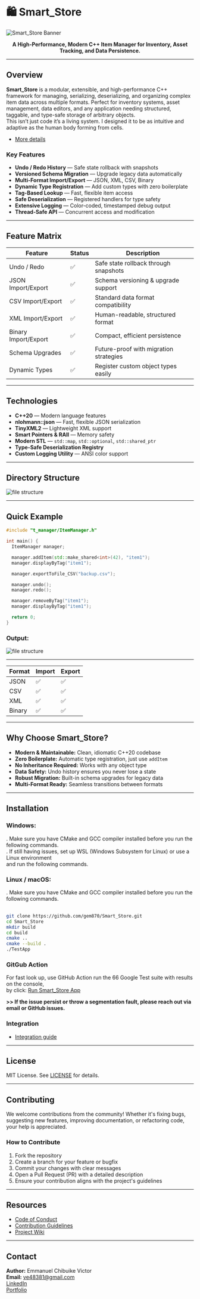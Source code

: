 
# 🛍️ Smart_Store

![Smart_Store Banner](assets/smartImage.png)

<p align="center">
  <b>A High-Performance, Modern C++ Item Manager for Inventory, Asset Tracking, and Data Persistence.</b>
</p>

---

## Overview

<b>Smart_Store</b> is a modular, extensible, and high-performance C++ framework for managing, serializing, deserializing, and organizing complex item data across multiple formats. Perfect for inventory systems, asset management, data editors, and any application needing structured, taggable, and type-safe storage of arbitrary objects.</br>
This isn’t just code it’s a living system. I designed it to be as intuitive and adaptive as the human body forming from cells.

- [More details](https://github.com/gem870/Smart_Store/wiki#project-summary)

### Key Features
- **Undo / Redo History** — Safe state rollback with snapshots
- **Versioned Schema Migration** — Upgrade legacy data automatically
- **Multi-Format Import/Export** — JSON, XML, CSV, Binary
- **Dynamic Type Registration** — Add custom types with zero boilerplate
- **Tag-Based Lookup** — Fast, flexible item access
- **Safe Deserialization** — Registered handlers for type safety
- **Extensive Logging** — Color-coded, timestamped debug output
- **Thread-Safe API** — Concurrent access and modification

---

## Feature Matrix

| Feature                | Status | Description                              |
|------------------------|--------|------------------------------------------|
| Undo / Redo            | ✅     | Safe state rollback through snapshots    |
| JSON Import/Export     | ✅     | Schema versioning & upgrade support      |
| CSV Import/Export      | ✅     | Standard data format compatibility       |
| XML Import/Export      | ✅     | Human-readable, structured format        |
| Binary Import/Export   | ✅     | Compact, efficient persistence           |
| Schema Upgrades        | ✅     | Future-proof with migration strategies   |
| Dynamic Types          | ✅     | Register custom object types easily      |

---

## Technologies

- **C++20** — Modern language features
- **nlohmann::json** — Fast, flexible JSON serialization
- **TinyXML2** — Lightweight XML support
- **Smart Pointers & RAII** — Memory safety
- **Modern STL** — `std::map`, `std::optional`, `std::shared_ptr`
- **Type-Safe Deserialization Registry**
- **Custom Logging Utility** — ANSI color support

---

## Directory Structure
![file structure](https://github.com/gem870/Smart_Store/blob/main/assets/file%20structure.PNG)

---

## Quick Example

```cpp
#include "t_manager/ItemManager.h"

int main() {
  ItemManager manager;

  manager.addItem(std::make_shared<int>(42), "item1");
  manager.displayByTag("item1");

  manager.exportToFile_CSV("backup.csv");

  manager.undo();
  manager.redo();

  manager.removeByTag("item1");
  manager.displayByTag("item1");

  return 0;
}
```
### Output:
![file structure](assets/getstared2.PNG)

---

| Format | Import | Export |
|--------|--------|--------|
| JSON   | ✅     | ✅     |
| CSV    | ✅     | ✅     |
| XML    | ✅     | ✅     |
| Binary | ✅     | ✅     |

---

## Why Choose Smart_Store?

- **Modern & Maintainable:** Clean, idiomatic C++20 codebase
- **Zero Boilerplate:** Automatic type registration, just use `addItem`
- **No Inheritance Required:** Works with any object type
- **Data Safety:** Undo history ensures you never lose a state
- **Robust Migration:** Built-in schema upgrades for legacy data
- **Multi-Format Ready:** Seamless transitions between formats

---

## Installation

### Windows:
  . Make sure you have CMake and GCC compiler installed before you run the fellowing commands.</br>
  . If still having issues, set up WSL (Windows Subsystem for Linux) or use a Linux environment </br>
    and run the following commands.

### Linux / macOS:
  . Make sure you have CMake and GCC compiler installed before you run the following commands.</br></br>


```bash
git clone https://github.com/gem870/Smart_Store.git
cd Smart_Store
mkdir build
cd build
cmake ..
cmake --build .
./TestApp
```
### GitGub Action
For fast look up, use GitHub Action run the 66 Google Test suite with results on the console,  
by click: [Run Smart_Store App](https://github.com/gem870/Smart_Store/actions/runs/16735506400/job/47373371062)  

  <b>>> If the issue persist or throw a segmentation fault, please reach out via email or GitHub issues.</b>

### Integration
- [Integration guide](https://github.com/gem870/Smart_Store/wiki/Integration)
---

## License

MIT License. See [LICENSE](LICENSE) for details.

---

## Contributing

We welcome contributions from the community! Whether it's fixing bugs, suggesting new features, improving documentation, or refactoring code, your help is appreciated.

### How to Contribute

1. Fork the repository
2. Create a branch for your feature or bugfix
3. Commit your changes with clear messages
4. Open a Pull Request (PR) with a detailed description
5. Ensure your contribution aligns with the project's guidelines

---

## Resources

- [Code of Conduct](https://github.com/gem870/Smart_Store/blob/main/CODE_OF_CONDUCT.md)
- [Contribution Guidelines](https://github.com/gem870/Smart_Store/blob/main/CONTRIBUTING.md)
- [Project Wiki](https://github.com/gem870/Smart_Store/wiki)

---

## Contact

**Author:** Emmanuel Chibuike Victor  
**Email:** ve48381@gmail.com  
[LinkedIn](https://linkedin.com/in/chibuike-emmanuel-b8b29b269/)  
[Portfolio](https://emmanuelvictor-portfolio.vercel.app)



